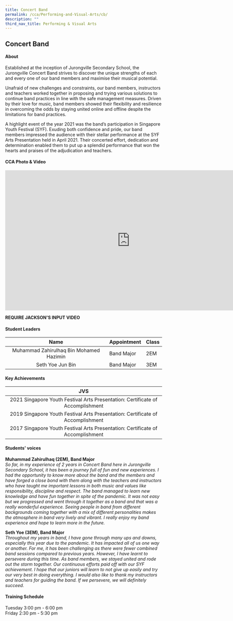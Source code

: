 ```yaml
---
title: Concert Band
permalink: /cca/Performing-and-Visual-Arts/cb/
description: ""
third_nav_title: Performing & Visual Arts
---
```

## Concert Band

#### About
Established at the inception of Jurongville Secondary School, the Jurongville Concert Band strives to discover the unique strengths of each and every one of our band members and maximise their musical potential.

Unafraid of new challenges and constraints, our band members, instructors and teachers worked together in proposing and trying various solutions to continue band practices in line with the safe management measures. Driven by their love for music, band members showed their flexibility and resilience in overcoming the odds by staying united online and offline despite the limitations for band practices.

A highlight event of the year 2021 was the band’s participation in Singapore Youth Festival (SYF). Exuding both confidence and pride, our band members impressed the audience with their stellar performance at the SYF Arts Presentation held in April 2021. Their concerted effort, dedication and determination enabled them to put up a splendid performance that won the hearts and praises of the adjudication and teachers.

#### CCA Photo &amp; Video
<iframe allowfullscreen="true" height="450" width="800" frameborder="0" src="https://docs.google.com/presentation/d/e/2PACX-1vTnAHKsHFYCw6sGQGeyYbzJy1Kfai-x_0-PfAi29LFIQZ9UHS8ni6BIzVMRgrTezTMyelPE80bfZDeV/embed?start=false&amp;loop=false&amp;delayms=3000"></iframe>

**REQUIRE JACKSON'S INPUT VIDEO**

#### Student Leaders
| Name | Appointment | Class |
|:---:|---|---|
| Muhammad Zahirulhaq Bin Mohamed Hazimin | Band Major | 2EM |
| Seth Yoe Jun Bin | Band Major | 3EM |

#### Key Achievements
| JVS |
|:---:|
| 2021 Singapore Youth Festival Arts Presentation: Certificate of Accomplishment |
| 2019 Singapore Youth Festival Arts Presentation: Certificate of Accomplishment |
| 2017&nbsp;Singapore Youth Festival Arts Presentation: Certificate of Accomplishment |

#### Students' voices
**Muhammad Zahirulhaq (2EM), Band Major** <br>
_So far, in my experience of 2 years in Concert Band here in Jurongville Secondary School, it has been a journey full of fun and new experiences. I had the opportunity to know more about the band and the members and have forged a close bond with them along with the teachers and instructors who have taught me important lessons in both music and values like responsibility, discipline and respect. The band managed to learn new knowledge and have fun together in spite of the pandemic. It was not easy but we progressed and went through it together as a band and that was a really wonderful experience. Seeing people in band from different backgrounds coming together with a mix of different personalities makes the atmosphere in band very lively and vibrant. I really enjoy my band experience and hope to learn more in the future._  
  
**Seth Yoe (3EM), Band Major** <br>
_Throughout my years in band, I have gone through many ups and downs, especially this year due to the pandemic. It has impacted all of us one way or another. For me, it has been challenging as there were fewer combined band sessions compared to previous years. However, I have learnt to persevere during this time. As band members, we stayed united and rode out the storm together. Our continuous efforts paid off with our SYF achievement. I hope that our juniors will learn to not give up easily and try our very best in doing everything. I would also like to thank my instructors and teachers for guiding the band. If we persevere, we will definitely succeed._  

#### Training Schedule
Tuesday 3:00 pm - 6:00 pm <br>
Friday 2:30 pm - 5:30 pm
